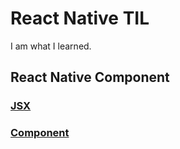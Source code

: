 # React Native TIL

I am what I learned.

## React Native Component

### [JSX](./docs/chapter3/3-1-JSX.md)
### [Component](./docs/chapter3/3-2-Component.md)
